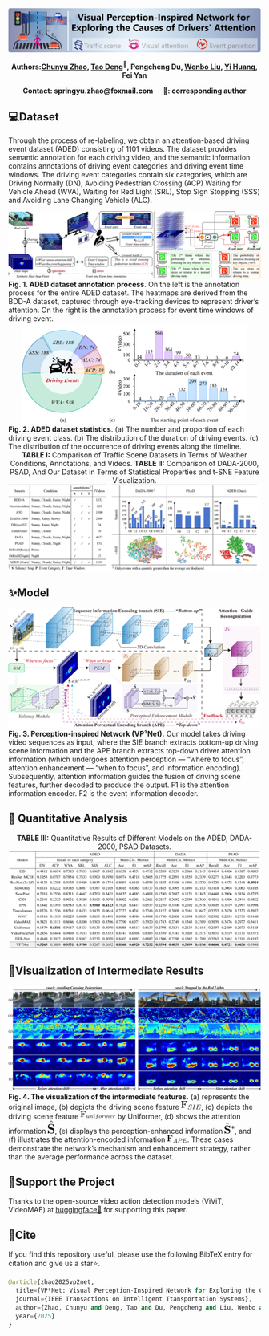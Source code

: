<div align="center">

<img src="assets/logo.jpg" alt="logo"/>

<b>Authors:<a href="https://scholar.google.com/citations?user=IOeG3ygAAAAJ&hl=zh-CN" target="_blank">Chunyu Zhao</a>, 
<a href="https://scholar.google.com/citations?user=WQ2hfUYAAAAJ&hl=zh-CN" target="_blank">Tao Deng</a><sup>📧</sup>, 
Pengcheng Du, 
<a href="https://scholar.google.com/citations?user=evBOeoAAAAAJ&hl=zh-CN" target="_blank">Wenbo Liu</a>, 
<a href="https://scholar.google.com/citations?hl=zh-CN&user=q3kc2R8AAAAJ" target="_blank">Yi Huang</a>, 
Fei Yan
</b> 

</div>

<div align="center">
<b>Contact: springyu.zhao@foxmail.com&nbsp;&nbsp;&nbsp;&nbsp;&nbsp;&nbsp;📧: corresponding author</b>
</div>

## 💻Dataset

Through the process of re-labeling, we obtain an attention-based driving event dataset (ADED) consisting of 1101 videos. The dataset provides semantic annotation for each driving video, and the semantic information contains annotations of driving event categories and driving event time windows. The driving event categories contain six categories, which are Driving Normally (DN), Avoiding Pedestrian Crossing (ACP) Waiting for Vehicle Ahead (WVA), Waiting for Red Light (SRL), Stop Sign Stopping (SSS) and Avoiding Lane Changing Vehicle (ALC).

<div align="center">

<img src="assets/dataset_make.jpg" alt="dataset_make"/>

</div>

<div align="left">
<b>Fig. 1. ADED dataset annotation process</b>. On the left is the annotation process for the entire ADED dataset. The heatmaps are derived from the BDD-A dataset, captured through eye-tracking devices to represent driver’s attention. On the right is the annotation process for event time windows of driving event.
</div>

<div align="center">
<img src="assets/dataset_show.jpg" alt="dataset_show" width="450" height="auto"/>

</div>

<div align="left">
<b>Fig. 2. ADED dataset statistics</b>. (a) The number and proportion of each driving event class. (b) The distribution of the duration of driving events. (c) The distribution of the occurrence of driving events along the timeline.

</div>

<div align="center">
<b>TABLE I:</b> Comparison of Traffic Scene Datasets in Terms of Weather Conditions, Annotations, and Videos. <b>TABLE II:</b> Comparison of DADA-2000, PSAD, And Our Dataset in Terms of Statistical Properties and t-SNE Feature Visualization.

</div>

<div align="center">

<img src="assets/dataset_compare1.jpg" alt="dataset_c"/>

</div>


## ✨Model

<div align="center">

<img src="assets/model.jpg" alt="model"/>

</div>


<div align="left">
<b>Fig. 3. Perception-inspired Network (VP²Net).</b> Our model takes driving video sequences as input, where the SIE branch extracts bottom-up driving scene information and the APE branch extracts top-down driver attention information (which undergoes attention perception — “where to focus”, attention enhancement — “when to focus”, and information encoding). Subsequently, attention information guides the fusion of driving scene features, further decoded to produce the output. F1 is the attention information encoder. F2 is the event information decoder.

</div>


## 🚀 Quantitative Analysis

<div align="center">
<b>TABLE III:</b> Quantitative Results of Different Models on the ADED, DADA-2000, PSAD Datasets.

</div>

<div align="center">

<img src="assets/compare.jpg" alt="compare"/>

</div>

## 🚀Visualization of Intermediate Results

<div align="center">

<img src="assets/feature.jpg" alt="feature"/>

</div>

<div align="left">
<b>Fig. 4. The visualization of the intermediate features.</b>  
(a) represents the original image,  
(b) depicts the driving scene feature <img src="assets/formulas/F_SIE.svg" alt="F_SIE" width="40"/>,  
(c) depicts the driving scene feature <img src="assets/formulas/F_uniformer.svg" alt="F_uniformer" width="70"/> by Uniformer,  
(d) shows the attention information <img src="assets/formulas/S_hat.svg" alt="S_hat" width="14"/>,  
(e) displays the perception-enhanced information <img src="assets/formulas/S_star.svg" alt="S_star" width="20"/>,  
and (f) illustrates the attention-encoded information <img src="assets/formulas/F_APE.svg" alt="F_APE" width="40"/>.  
These cases demonstrate the network’s mechanism and enhancement strategy, rather than the average performance across the dataset.
</div>



## 💖Support the Project

Thanks to the open-source video action detection models (ViViT, VideoMAE) at [huggingface🤗][10]  for supporting this paper.

[10]: https://huggingface.curated.co/	"huggingface"

## 📄Cite

If you find this repository useful, please use the following BibTeX entry for citation  and give us a star⭐.

```python
@article{zhao2025vp2net, 
  title={VP²Net: Visual Perception-Inspired Network for Exploring the Causes of Drivers’ Attention Shift}, 
  journal={IEEE Transactions on Intelligent Ttansportation Systems}, 
  author={Zhao, Chunyu and Deng, Tao and Du, Pengcheng and Liu, Wenbo and Huang, Yi and Yan, Fei}, 
  year={2025}
}
```

